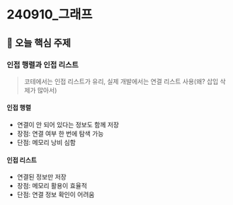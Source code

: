 # 240910_그래프

## 📌 오늘 핵심 주제

### 인접 행렬과 인접 리스트
> 코테에서는 인접 리스트가 유리, 실제 개발에서는 연결 리스트 사용(왜? 삽입 삭제가 많아서)
#### 인접 행렬
- 연결이 안 되어 있다는 정보도 함께 저장
- 장점: 연결 여부 한 번에 탐색 가능 
- 단점: 메모리 낭비 심함

#### 인접 리스트
- 연결된 정보만 저장
- 장점: 메모리 활용이 효율적
- 단점: 연결 정보 확인이 어려움